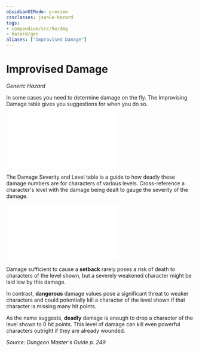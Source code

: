 ```yaml
---
obsidianUIMode: preview
cssclasses: json5e-hazard
tags:
- compendium/src/5e/dmg
- hazard/gen
aliases: ["Improvised Damage"]
---
```

# Improvised Damage
*Generic Hazard*  

In some cases you need to determine damage on the fly. The Improvising Damage table gives you suggestions for when you do so.

![Improvising Damage](/3-Mechanics/CLI/tables/improvising-damage.md)

The Damage Severity and Level table is a guide to how deadly these damage numbers are for characters of various levels. Cross-reference a character's level with the damage being dealt to gauge the severity of the damage.

![Improvising Damage; Damage Severity and Level](/3-Mechanics/CLI/tables/improvising-damage-damage-severity-and-level.md)

Damage sufficient to cause a **setback** rarely poses a risk of death to characters of the level shown, but a severely weakened character might be laid low by this damage.

In contrast, **dangerous** damage values pose a significant threat to weaker characters and could potentially kill a character of the level shown if that character is missing many hit points.

As the name suggests, **deadly** damage is enough to drop a character of the level shown to 0 hit points. This level of damage can kill even powerful characters outright if they are already wounded.

*Source: Dungeon Master's Guide p. 249*